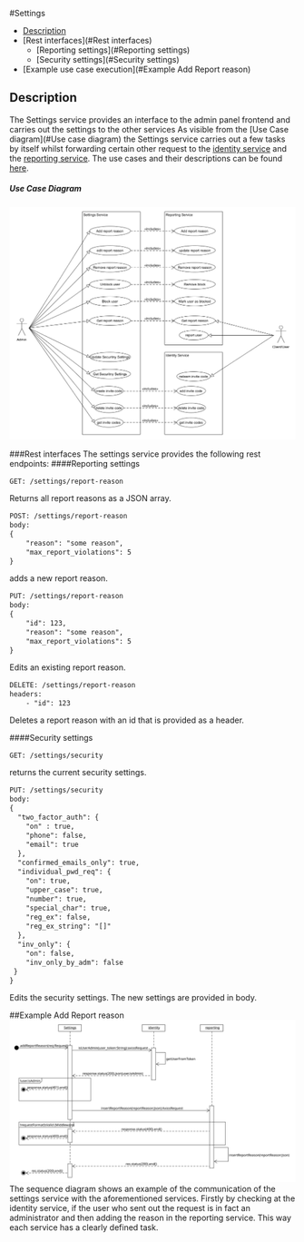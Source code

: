 #Settings
- [Description](#description)
- [Rest interfaces](#Rest interfaces)  
    - [Reporting settings](#Reporting settings)  
    - [Security settings](#Security settings)
- [Example use case execution](#Example Add Report reason)

## Description
The Settings service provides an interface to the admin panel frontend and carries out the settings to the other services
As visible from the [Use Case diagram](#Use case diagram) the Settings service carries out a few tasks by itself whilst forwarding certain other request to the [identity service](identity-service.md) and the [reporting service](reporting.md).
The use cases and their descriptions can be found [here](../../usecases/index-admin.md).
##### Use Case Diagram
![UseCaseDiagram](../../usecases/UseCaseDiagramAdminPanel.png)

###Rest interfaces
The settings service provides the following rest endpoints:
####Reporting settings
```
GET: /settings/report-reason
```
Returns all report reasons as a JSON array.  

```
POST: /settings/report-reason
body:
{
    "reason": "some reason",
    "max_report_violations": 5
}
```
adds a new report reason.

```
PUT: /settings/report-reason
body:
{
    "id": 123,
    "reason": "some reason",
    "max_report_violations": 5
}
```
Edits an existing report reason.


```
DELETE: /settings/report-reason
headers:
    - "id": 123
```
Deletes a report reason with an id that is provided as a header.

####Security settings
```
GET: /settings/security
```
returns the current security settings.

```
PUT: /settings/security
body:
{
  "two_factor_auth": {
    "on" : true,
    "phone": false,
    "email": true
  },
  "confirmed_emails_only": true,
  "individual_pwd_req": {
    "on": true,
    "upper_case": true,
    "number": true,
    "special_char": true,
    "reg_ex": false,
    "reg_ex_string": "[]"
  },
  "inv_only": {
    "on": false,
    "inv_only_by_adm": false
 }
}
```
Edits the security settings. The new settings are provided in body.

##Example Add Report reason
![Sequence Diagram](SequenceDiagram_AddReportReason.svg)
The sequence diagram shows an example of the communication of the settings service with the aforementioned services.
Firstly by checking at the identity service, if the user who sent out the request is in fact an administrator and then adding the reason in the reporting service.
This way each service has a clearly defined task.
